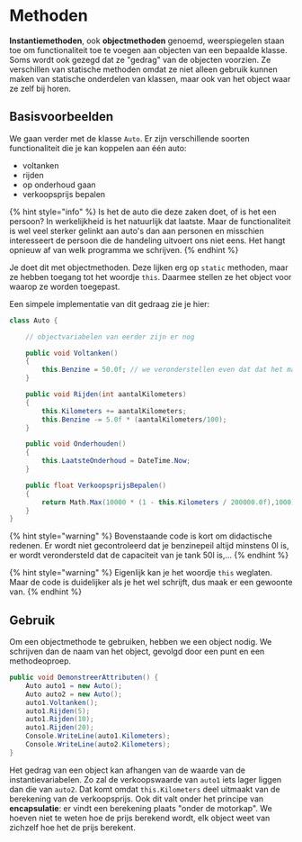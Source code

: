 # Methoden

**Instantiemethoden**, ook **objectmethoden** genoemd, weerspiegelen staan toe om functionaliteit toe te voegen aan objecten van een bepaalde klasse. Soms wordt ook gezegd dat ze "gedrag" van de objecten voorzien. Ze verschillen van statische methoden omdat ze niet alleen gebruik kunnen maken van statische onderdelen van klassen, maar ook van het object waar ze zelf bij horen.

## Basisvoorbeelden

We gaan verder met de klasse `Auto`. Er zijn verschillende soorten functionaliteit die je kan koppelen aan één auto:

* voltanken
* rijden
* op onderhoud gaan
* verkoopsprijs bepalen

{% hint style="info" %}
Is het de auto die deze zaken doet, of is het een persoon? In werkelijkheid is het natuurlijk dat laatste. Maar de functionaliteit is wel veel sterker gelinkt aan auto's dan aan personen en misschien interesseert de persoon die de handeling uitvoert ons niet eens. Het hangt opnieuw af van welk programma we schrijven.
{% endhint %}

Je doet dit met objectmethoden. Deze lijken erg op `static` methoden, maar ze hebben toegang tot het woordje `this`. Daarmee stellen ze het object voor waarop ze worden toegepast.

Een simpele implementatie van dit gedraag zie je hier:

```csharp
class Auto {

    // objectvariabelen van eerder zijn er nog

    public void Voltanken()
    {
        this.Benzine = 50.0f; // we veronderstellen even dat dat het maximum is
    }

    public void Rijden(int aantalKilometers)
    {
        this.Kilometers += aantalKilometers;
        this.Benzine -= 5.0f * (aantalKilometers/100);
    }

    public void Onderhouden()
    {
        this.LaatsteOnderhoud = DateTime.Now;
    }

    public float VerkoopsprijsBepalen()
    {
        return Math.Max(10000 * (1 - this.Kilometers / 200000.0f),1000);
    }
}
```

{% hint style="warning" %}
Bovenstaande code is kort om didactische redenen. Er wordt niet gecontroleerd dat je benzinepeil altijd minstens 0l is, er wordt verondersteld dat de capaciteit van je tank 50l is,...
{% endhint %}

{% hint style="warning" %}
Eigenlijk kan je het woordje `this` weglaten. Maar de code is duidelijker als je het wel schrijft, dus maak er een gewoonte van.
{% endhint %}

## Gebruik

Om een objectmethode te gebruiken, hebben we een object nodig. We schrijven dan de naam van het object, gevolgd door een punt en een methodeoproep.

```csharp
public void DemonstreerAttributen() {
    Auto auto1 = new Auto();
    Auto auto2 = new Auto();
    auto1.Voltanken();
    auto1.Rijden(5);
    auto1.Rijden(10);
    auto1.Rijden(20);
    Console.WriteLine(auto1.Kilometers);
    Console.WriteLine(auto2.Kilometers);
}
```

Het gedrag van een object kan afhangen van de waarde van de instantievariabelen. Zo zal de verkoopswaarde van `auto1` iets lager liggen dan die van `auto2`. Dat komt omdat `this.Kilometers` deel uitmaakt van de berekening van de verkoopsprijs. Ook dit valt onder het principe van **encapsulatie**: er vindt een berekening plaats "onder de motorkap". We hoeven niet te weten hoe de prijs berekend wordt, elk object weet van zichzelf hoe het de prijs berekent.

